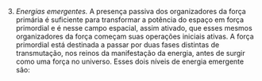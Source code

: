 ﻿3. <em>Energias emergentes.</em> A presença passiva dos organizadores da força primária é suficiente para transformar a potência do espaço em força primordial e é nesse campo espacial, assim ativado, que esses mesmos organizadores da força começam suas operações iniciais ativas. A força primordial está destinada a passar por duas fases distintas de transmutação, nos reinos da manifestação da energia, antes de surgir como uma força no universo. Esses dois níveis de energia emergente são:
